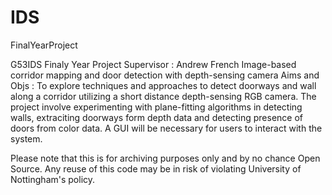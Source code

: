 # IDS
FinalYearProject

G53IDS Finaly Year Project
Supervisor : Andrew French
Image-based corridor mapping and door detection with depth-sensing camera
Aims and Objs : To explore techniques and approaches to detect doorways and wall along a corridor utilizing a short distance depth-sensing RGB camera. The project involve experimenting with plane-fitting algorithms in detecting walls, extraciting doorways form depth data and detecting presence of doors from color data. A GUI will be necessary for users to interact with the system.

Please note that this is for archiving purposes only and by no chance Open Source.
Any reuse of this code may be in risk of violating University of Nottingham's policy.

